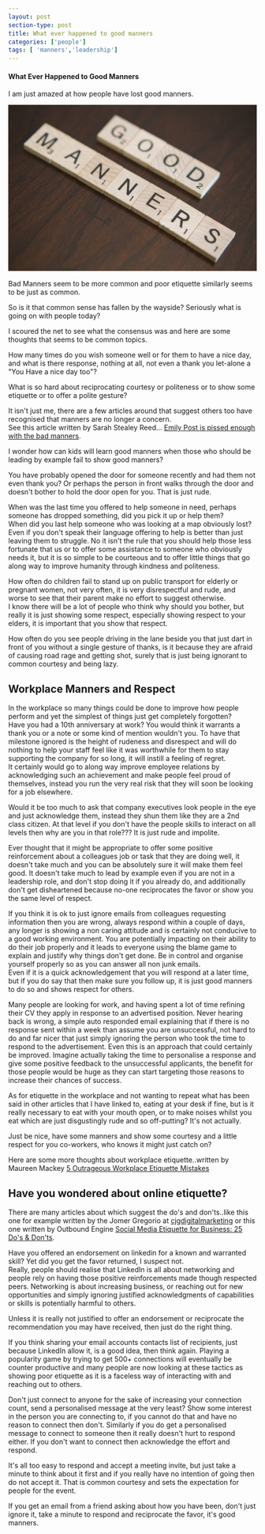 ```yaml
---
layout: post
section-type: post
title: What ever happened to good manners
categories: ['people']
tags: [ 'manners','leadership']
---
```



#### What Ever Happened to Good Manners

I am just amazed at how people have lost good manners.  

![Good Manners](/img/goodmanners.jpg "Good Manners")

Bad Manners seem to be more common and poor etiquette similarly seems to be just as common. 

So is it that common sense has fallen by the wayside? Seriously what is going on with people today?

I scoured the net to see what the consensus was and here are some thoughts that seems to be common topics.

How many times do you wish someone well or for them to have a nice day, and what is there response, nothing at all, not even a thank you let-alone a "You Have a nice day too"?  

What is so hard about reciprocating courtesy or politeness or to show some etiquette or to offer a polite gesture?

It isn't just me, there are a few articles around that suggest others too have recognised that manners are no longer a concern.  
See this article written by Sarah Stealey Reed... [Emily Post is pissed enough with the bad manners](https://relate.zendesk.com/articles/emily-post-enough-with-the-bad-manners/).

I wonder how can kids will learn good manners when those who should be leading by example fail to show good manners?

You have probably opened the door for someone recently and had them not even thank you? 
Or perhaps the person in front walks through the door and doesn't bother to hold the door open for you. That is just rude.  

When was the last time you offered to help someone in need, perhaps someone has dropped something, did you pick it up or help them?  
When did you last help someone who was looking at a map obviously lost?  
Even if you don't speak their language offering to help is better than just leaving them to struggle. 
No it isn't the rule that you should help those less fortunate that us or to offer some assistance to someone who obviously needs it, but it is so simple to be courteous and to offer little things that go along way to improve humanity through kindness and politeness.  

How often do children fail to stand up on public transport for elderly or pregnant women, not very often, it is very disrespectful and rude, and worse to see that their parent make no effort to suggest otherwise.  
I know there will be a lot of people who think why should you bother, but really it is just showing some respect, especially showing respect to your elders, it is important that you show that respect.  

How often do you see people driving in the lane beside you that just dart in front of you without a single gesture of thanks, is it because they are afraid of causing road rage and getting shot, surely that is just being ignorant to common courtesy and being lazy.  

## Workplace Manners and Respect  

In the workplace so many things could be done to improve how people perform and yet the simplest of things just get completely forgotten?  
Have you had a 10th anniversary at work? You would think it warrants a thank you or a note or some kind of mention wouldn't you. To have that milestone ignored is the height of rudeness and disrespect and will do nothing to help your staff feel like it was worthwhile for them to stay supporting the company for so long, it will instill a feeling of regret.  
It certainly would go to along way improve employee relations by acknowledging such an achievement and make people feel proud of themselves, instead you run the very real risk that they will soon be looking for a job elsewhere.  

Would it be too much to ask that company executives look people in the eye and just acknowledge them, instead they shun them like they are a 2nd class citizen. At that level if you don't have the people skills to interact on all levels then why are you in that role??? It is just rude and impolite. 

Ever thought that it might be appropriate to offer some positive reinforcement about a colleagues job or task that they are doing well, it doesn't take much and you can be absolutely sure it will make them feel good. It doesn't take much to lead by example even if you are not in a leadership role, and don't stop doing it if you already do, and additionally don't get disheartened because no-one reciprocates the favor or show you the same level of respect.


If you think it is ok to just ignore emails from colleagues requesting information then you are wrong, always respond within a couple of days, any longer is showing a non caring attitude and is certainly not conducive to a good working environment. You are potentially impacting on their ability to do their job properly and it leads to everyone using the blame game to explain and justify why things don't get done. Be in control and organise yourself properly so as you can answer all non junk emails.  
Even if it is a quick acknowledgement that you will respond at a later time, but if you do say that then make sure you follow up, it is just good manners to do so and shows respect for others.  

Many people are looking for work, and having spent a lot of time refining their CV they apply in response to an advertised position. 
Never hearing back is wrong, a simple auto responded email explaining that if there is no response sent within a week than assume you are unsuccessful, not hard to do and far nicer that just simply ignoring the person who took the time to respond to the advertisement.  Even this is an approach that could certainly be improved. Imagine actually taking the time to personalise a response and give some positive feedback to the unsuccessful applicants, the benefit for those people would be huge as they can start targeting those reasons to increase their chances of success.

As for etiquette in the workplace and not wanting to repeat what has been said in other articles that I have linked to, eating at your desk if fine, but is it really necessary to eat with your mouth open, or to make noises whilst you eat which are just disgustingly rude and so off-putting? It's not actually.

Just be nice, have some manners and show some courtesy and a little respect for you co-workers, who knows it might just catch on?

Here are some more thoughts about workplace etiquette..written by Maureen Mackey [5 Outrageous Workplace Etiquette Mistakes](http://www.thefiscaltimes.com/Articles/2014/08/11/5-Outrageous-Workplace-Etiquette-Mistakes)

## Have you wondered about online etiquette?

There are many articles about which suggest the do's and don'ts..like this one for example written by the Jomer Gregorio at [cjgdigitalmarketing](http://cjgdigitalmarketing.com/top-8-social-media-etiquette-for-business-infographic/) or this one written by Outbound Engine [Social Media Etiquette for Business: 25 Do's & Don'ts](http://www.outboundengine.com/blog/social-media-etiquette-for-business-25-dos-donts/).  

Have you offered an endorsement on linkedin for a known and warranted skill? Yet did you get the favor returned, I suspect not.  
Really, people should realise that LinkedIn is all about networking and people rely on having those positive reinforcements made though respected peers. Networking is about increasing business, or reaching out for new opportunities and simply ignoring justified acknowledgments of capabilities or skills is potentially harmful to others. 

Unless it is really not justified to offer an endorsement or reciprocate the recommendation you may have received, then just do the right thing. 
   
If you think sharing your email accounts contacts list of recipients, just because LinkedIn allow it, is a good idea, then think again. Playing a popularity game by trying to get 500+ connections will eventually be counter productive and many people are now looking at these tactics as showing poor etiquette as it is a faceless way of interacting with and reaching out to others.
   
Don't just connect to anyone for the sake of increasing your connection count, send a personalised message at the very least?  Show some interest in the person you are connecting to, if you cannot do that and have no reason to connect then don't.
Similarly if you do get a personalised message to connect to someone then it really doesn't hurt to respond either. If you don't want to connect then acknowledge the effort and respond.

It's all too easy to respond and accept a meeting invite, but just take a minute to think about it first and if you really have no intention of going then do not accept it.  That is common courtesy and sets the expectation for people for the event.  

If you get an email from a friend asking about how you have been, don't just ignore it, take a minute to respond and reciprocate the favor, it's good manners. 

